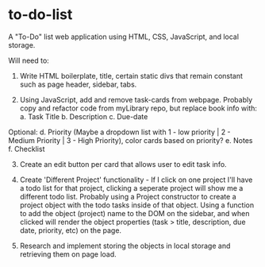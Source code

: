 # to-do-list
A "To-Do" list web application using HTML, CSS, JavaScript, and local storage.

Will need to:

1. Write HTML boilerplate, title, certain static divs that remain constant such as page header, sidebar, tabs.

2. Using JavaScript, add and remove task-cards from webpage. Probably copy and refactor code from myLibrary repo, but replace book info with:
    a. Task Title
    b. Description
    c. Due-date

Optional:
    d. Priority (Maybe a dropdown list with 1 - low priority | 2 - Medium Priority | 3 - High Priority), color cards based on priority?
    e. Notes
    f. Checklist

3. Create an edit button per card that allows user to edit task info. 

3. Create 'Different Project' functionality - If I click on one project I'll have a todo list for that project, clicking a seperate project will show me a different todo list. Probably using a Project constructor to create a project object with the todo tasks inside of that object. Using a function to add the object (project) name to the DOM on the sidebar, and when clicked will render the object properties (task > title, description, due date, priority, etc) on the page.

4. Research and implement storing the objects in local storage and retrieving them on page load.